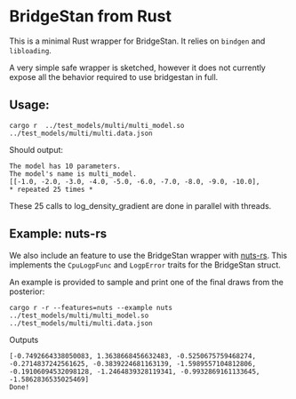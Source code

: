 # BridgeStan from Rust

This is a minimal Rust wrapper for BridgeStan.
It relies on `bindgen` and `libloading`.

A very simple safe wrapper is sketched, however it does
not currently expose all the behavior required to
use bridgestan in full.

## Usage:

```shell
cargo r  ../test_models/multi/multi_model.so ../test_models/multi/multi.data.json
```

Should output:

```
The model has 10 parameters.
The model's name is multi_model.
[[-1.0, -2.0, -3.0, -4.0, -5.0, -6.0, -7.0, -8.0, -9.0, -10.0],
* repeated 25 times *
```

These 25 calls to log_density_gradient are done in parallel with threads.


## Example: nuts-rs

We also include an feature to use the BridgeStan wrapper with [nuts-rs](https://github.com/pymc-devs/nuts-rs).
This implements the `CpuLogpFunc` and `LogpError` traits for the BridgeStan struct.

An example is provided to sample and print one of the final draws from the posterior:

```shell
cargo r -r --features=nuts --example nuts ../test_models/multi/multi_model.so  ../test_models/multi/multi.data.json
```

Outputs

```
[-0.7492664338050083, 1.3638668456632483, -0.5250675759468274, -0.2714837242561625, -0.3839224681163139, -1.5989557104812806, -0.19106094532098128, -1.2464839328119341, -0.9932869161133645, -1.5862836535025469]
Done!
```
